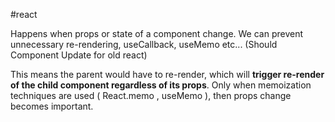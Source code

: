 #react

Happens when props or state of a component change.
We can prevent unnecessary re-rendering, useCallback, useMemo etc...
(Should Component Update for old react)

This means the parent would have to re-render, which will **trigger re-render of the child component regardless of its props**. Only when memoization techniques are used ( React.memo , useMemo ), then props change becomes important.